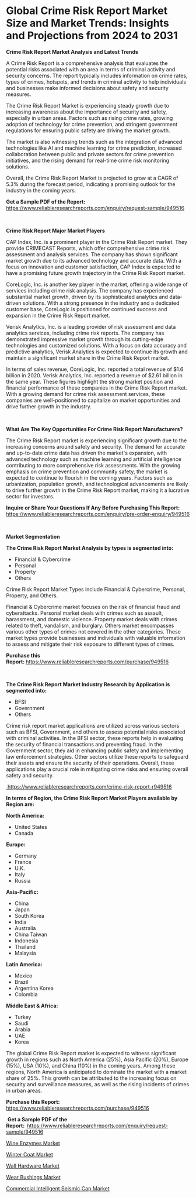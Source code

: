 <p><h1>Global Crime Risk Report Market Size and Market Trends: Insights and Projections from 2024 to 2031</h1></p><p><strong>Crime Risk Report Market Analysis and Latest Trends</strong></p>
<p><p>A Crime Risk Report is a comprehensive analysis that evaluates the potential risks associated with an area in terms of criminal activity and security concerns. The report typically includes information on crime rates, types of crimes, hotspots, and trends in criminal activity to help individuals and businesses make informed decisions about safety and security measures.</p><p>The Crime Risk Report Market is experiencing steady growth due to increasing awareness about the importance of security and safety, especially in urban areas. Factors such as rising crime rates, growing adoption of technology for crime prevention, and stringent government regulations for ensuring public safety are driving the market growth.</p><p>The market is also witnessing trends such as the integration of advanced technologies like AI and machine learning for crime prediction, increased collaboration between public and private sectors for crime prevention initiatives, and the rising demand for real-time crime risk monitoring solutions.</p><p>Overall, the Crime Risk Report Market is projected to grow at a CAGR of 5.3% during the forecast period, indicating a promising outlook for the industry in the coming years.</p></p>
<p><strong>Get a Sample PDF of the Report:&nbsp;</strong> <a href="https://www.reliableresearchreports.com/enquiry/request-sample/949516">https://www.reliableresearchreports.com/enquiry/request-sample/949516</a></p>
<p>&nbsp;</p>
<p><strong>Crime Risk Report Major Market Players</strong></p>
<p><p>CAP Index, Inc. is a prominent player in the Crime Risk Report market. They provide CRIMECAST Reports, which offer comprehensive crime risk assessment and analysis services. The company has shown significant market growth due to its advanced technology and accurate data. With a focus on innovation and customer satisfaction, CAP Index is expected to have a promising future growth trajectory in the Crime Risk Report market.</p><p>CoreLogic, Inc. is another key player in the market, offering a wide range of services including crime risk analysis. The company has experienced substantial market growth, driven by its sophisticated analytics and data-driven solutions. With a strong presence in the industry and a dedicated customer base, CoreLogic is positioned for continued success and expansion in the Crime Risk Report market.</p><p>Verisk Analytics, Inc. is a leading provider of risk assessment and data analytics services, including crime risk reports. The company has demonstrated impressive market growth through its cutting-edge technologies and customized solutions. With a focus on data accuracy and predictive analytics, Verisk Analytics is expected to continue its growth and maintain a significant market share in the Crime Risk Report market.</p><p>In terms of sales revenue, CoreLogic, Inc. reported a total revenue of $1.6 billion in 2020. Verisk Analytics, Inc. reported a revenue of $2.61 billion in the same year. These figures highlight the strong market position and financial performance of these companies in the Crime Risk Report market. With a growing demand for crime risk assessment services, these companies are well-positioned to capitalize on market opportunities and drive further growth in the industry.</p></p>
<p>&nbsp;</p>
<p><strong>What Are The Key Opportunities For Crime Risk Report Manufacturers?</strong></p>
<p><p>The Crime Risk Report market is experiencing significant growth due to the increasing concerns around safety and security. The demand for accurate and up-to-date crime data has driven the market's expansion, with advanced technology such as machine learning and artificial intelligence contributing to more comprehensive risk assessments. With the growing emphasis on crime prevention and community safety, the market is expected to continue to flourish in the coming years. Factors such as urbanization, population growth, and technological advancements are likely to drive further growth in the Crime Risk Report market, making it a lucrative sector for investors.</p></p>
<p><strong>Inquire or Share Your Questions If Any Before Purchasing This Report:</strong> <a href="https://www.reliableresearchreports.com/enquiry/pre-order-enquiry/949516">https://www.reliableresearchreports.com/enquiry/pre-order-enquiry/949516</a></p>
<p>&nbsp;</p>
<p><strong>Market Segmentation</strong></p>
<p><strong>The Crime Risk Report Market Analysis by types is segmented into:</strong></p>
<p><ul><li>Financial & Cybercrime</li><li>Personal</li><li>Property</li><li>Others</li></ul></p>
<p><p>Crime Risk Report Market Types include Financial & Cybercrime, Personal, Property, and Others. </p><p>Financial & Cybercrime market focuses on the risk of financial fraud and cyberattacks. Personal market deals with crimes such as assault, harassment, and domestic violence. Property market deals with crimes related to theft, vandalism, and burglary. Others market encompasses various other types of crimes not covered in the other categories. These market types provide businesses and individuals with valuable information to assess and mitigate their risk exposure to different types of crimes.</p></p>
<p><strong>Purchase this Report:&nbsp;</strong><a href="https://www.reliableresearchreports.com/purchase/949516">https://www.reliableresearchreports.com/purchase/949516</a></p>
<p>&nbsp;</p>
<p><strong>The Crime Risk Report Market Industry Research by Application is segmented into:</strong></p>
<p><ul><li>BFSI</li><li>Government</li><li>Others</li></ul></p>
<p><p>Crime risk report market applications are utilized across various sectors such as BFSI, Government, and others to assess potential risks associated with criminal activities. In the BFSI sector, these reports help in evaluating the security of financial transactions and preventing fraud. In the Government sector, they aid in enhancing public safety and implementing law enforcement strategies. Other sectors utilize these reports to safeguard their assets and ensure the security of their operations. Overall, these applications play a crucial role in mitigating crime risks and ensuring overall safety and security.</p></p>
<p><a href="https://www.reliableresearchreports.com/crime-risk-report-r949516">&nbsp;https://www.reliableresearchreports.com/crime-risk-report-r949516</a></p>
<p><strong>In terms of Region, the Crime Risk Report Market Players available by Region are:</strong></p>
<p>
    <p> <strong> North America: </strong>
        <ul>
            <li>United States</li>
            <li>Canada</li>
        </ul>
        </p> 
    <p> <strong> Europe: </strong>
        <ul>
            <li>Germany</li>
            <li>France</li>
            <li>U.K.</li>
            <li>Italy</li>
            <li>Russia</li>
        </ul>
        </p> 
    <p> <strong> Asia-Pacific: </strong>
        <ul>
            <li>China</li>
            <li>Japan</li>
            <li>South Korea</li>
            <li>India</li>
            <li>Australia</li>
            <li>China Taiwan</li>
            <li>Indonesia</li>
            <li>Thailand</li>
            <li>Malaysia</li>
        </ul>
        </p> 
    <p> <strong> Latin America: </strong>
        <ul>
            <li>Mexico</li>
            <li>Brazil</li>
            <li>Argentina Korea</li>
            <li>Colombia</li>
        </ul>
        </p> 
    <p> <strong> Middle East & Africa: </strong>
        <ul>
            <li>Turkey</li>
            <li>Saudi</li>
            <li>Arabia</li>
            <li>UAE</li>
            <li>Korea</li>
        </ul>
    </p>
    </p>
<p><p>The global Crime Risk Report market is expected to witness significant growth in regions such as North America (25%), Asia Pacific (20%), Europe (15%), USA (10%), and China (10%) in the coming years. Among these regions, North America is anticipated to dominate the market with a market share of 25%. This growth can be attributed to the increasing focus on security and surveillance measures, as well as the rising incidents of crimes in urban areas.</p></p>
<p><strong>Purchase this Report: </strong><a href="https://www.reliableresearchreports.com/purchase/949516">https://www.reliableresearchreports.com/purchase/949516</a></p>
<p>&nbsp;<strong>Get a Sample PDF of the Report:&nbsp;&nbsp;</strong><a href="https://www.reliableresearchreports.com/enquiry/request-sample/949516">https://www.reliableresearchreports.com/enquiry/request-sample/949516</a></p>
<p><strong></strong></p>
<p><p><a href="https://github.com/WillieWoodard/Market-Research-Report-List-6/blob/main/wine-enzymes-market.md">Wine Enzymes Market</a></p><p><a href="https://www.linkedin.com/pulse/winter-coat-market-outlook-complete-industry-analysis-2024-zoffc?trackingId=yzE3upm%2BTDycCwXfIHG4vw%3D%3D">Winter Coat Market</a></p><p><a href="https://github.com/topanyudistiraadinugraha/Market-Research-Report-List-1/blob/main/wall-hardware-market.md">Wall Hardware Market</a></p><p><a href="https://github.com/philipWlf74/Market-Research-Report-List-1/blob/main/wear-bushings-market.md">Wear Bushings Market</a></p><p><a href="https://www.linkedin.com/pulse/commercial-intelligent-seismic-cap-market-report-product-ox37c?trackingId=mZK4%2FpQERlq0BJvnnYbWOQ%3D%3D">Commercial Intelligent Seismic Cap Market</a></p></p>